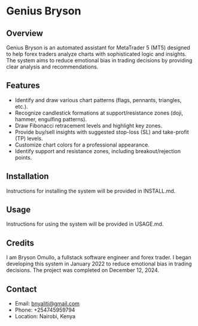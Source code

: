# Genius Bryson

## Overview
Genius Bryson is an automated assistant for MetaTrader 5 (MT5) designed to help forex traders analyze charts with sophisticated logic and insights. The system aims to reduce emotional bias in trading decisions by providing clear analysis and recommendations.

## Features
- Identify and draw various chart patterns (flags, pennants, triangles, etc.).
- Recognize candlestick formations at support/resistance zones (doji, hammer, engulfing patterns).
- Draw Fibonacci retracement levels and highlight key zones.
- Provide buy/sell insights with suggested stop-loss (SL) and take-profit (TP) levels.
- Customize chart colors for a professional appearance.
- Identify support and resistance zones, including breakout/rejection points.

## Installation
Instructions for installing the system will be provided in INSTALL.md.

## Usage
Instructions for using the system will be provided in USAGE.md.

## Credits
I am Bryson Omullo, a fullstack software engineer and forex trader. I began developing this system in January 2022 to reduce emotional bias in trading decisions. The project was completed on December 12, 2024.

## Contact
- Email: bnyaliti@gmail.com
- Phone: +254745959794
- Location: Nairobi, Kenya
